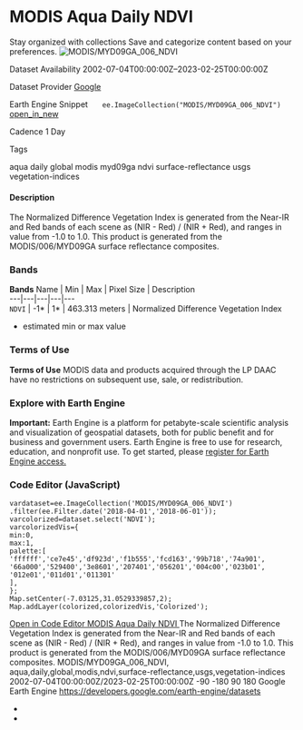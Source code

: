  
#  MODIS Aqua Daily NDVI 
Stay organized with collections  Save and categorize content based on your preferences. 
![MODIS/MYD09GA_006_NDVI](https://developers.google.com/earth-engine/datasets/images/MODIS/MODIS_MYD09GA_006_NDVI_sample.png) 

Dataset Availability
    2002-07-04T00:00:00Z–2023-02-25T00:00:00Z 

Dataset Provider
     [ Google ](https://earthengine.google.com/) 

Earth Engine Snippet
     `    ee.ImageCollection("MODIS/MYD09GA_006_NDVI")   ` [ open_in_new ](https://code.earthengine.google.com/?scriptPath=Examples:Datasets/MODIS/MODIS_MYD09GA_006_NDVI) 

Cadence
    1 Day 

Tags
    
aqua
daily
global
modis
myd09ga
ndvi
surface-reflectance
usgs
vegetation-indices
#### Description
The Normalized Difference Vegetation Index is generated from the Near-IR and Red bands of each scene as (NIR - Red) / (NIR + Red), and ranges in value from -1.0 to 1.0. This product is generated from the MODIS/006/MYD09GA surface reflectance composites.
### Bands
**Bands**
Name | Min | Max | Pixel Size | Description  
---|---|---|---|---  
`NDVI` |  -1*  |  1*  |  463.313 meters  | Normalized Difference Vegetation Index  
* estimated min or max value 
### Terms of Use
**Terms of Use**
MODIS data and products acquired through the LP DAAC have no restrictions on subsequent use, sale, or redistribution.
### Explore with Earth Engine
**Important:** Earth Engine is a platform for petabyte-scale scientific analysis and visualization of geospatial datasets, both for public benefit and for business and government users. Earth Engine is free to use for research, education, and nonprofit use. To get started, please [register for Earth Engine access.](https://console.cloud.google.com/earth-engine)
### Code Editor (JavaScript)
```
vardataset=ee.ImageCollection('MODIS/MYD09GA_006_NDVI')
.filter(ee.Filter.date('2018-04-01','2018-06-01'));
varcolorized=dataset.select('NDVI');
varcolorizedVis={
min:0,
max:1,
palette:[
'ffffff','ce7e45','df923d','f1b555','fcd163','99b718','74a901',
'66a000','529400','3e8601','207401','056201','004c00','023b01',
'012e01','011d01','011301'
],
};
Map.setCenter(-7.03125,31.0529339857,2);
Map.addLayer(colorized,colorizedVis,'Colorized');
```
[ Open in Code Editor ](https://code.earthengine.google.com/?scriptPath=Examples:Datasets/MODIS/MODIS_MYD09GA_006_NDVI)
[ MODIS Aqua Daily NDVI ](https://developers.google.com/earth-engine/datasets/catalog/MODIS_MYD09GA_006_NDVI)
The Normalized Difference Vegetation Index is generated from the Near-IR and Red bands of each scene as (NIR - Red) / (NIR + Red), and ranges in value from -1.0 to 1.0. This product is generated from the MODIS/006/MYD09GA surface reflectance composites.
MODIS/MYD09GA_006_NDVI, aqua,daily,global,modis,ndvi,surface-reflectance,usgs,vegetation-indices 
2002-07-04T00:00:00Z/2023-02-25T00:00:00Z
-90 -180 90 180 
Google Earth Engine
https://developers.google.com/earth-engine/datasets
  * [ ](https://doi.org/https://earthengine.google.com/)
  * [ ](https://doi.org/https://developers.google.com/earth-engine/datasets/catalog/MODIS_MYD09GA_006_NDVI)


